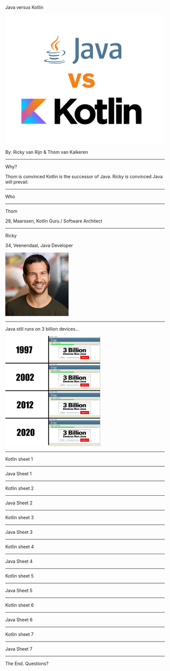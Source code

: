 Java versus Kotlin

![cat](img/java-vs-kotlin.png)

By: Ricky van Rijn & Thom van Kalkeren

---

Why?

Thom is convinced Kotlin is the successor of Java.
Ricky is convinced Java will prevail.

---

Who

----

Thom

29, Maarssen, Kotlin Guru / Software Architect

----

Ricky

34, Veenendaal, Java Developer

[<img src="img/profileRicky.jpg" width="200"/>](image.png)

---

Java still runs on 3 billion devices...

[<img src="img/3billion.jpeg" width="300"/>](image.png)

---

Kotlin sheet 1

---

Java Sheet 1

---

Kotlin sheet 2

---

Java Sheet 2

---

Kotlin sheet 3

---

Java Sheet 3

---

Kotlin sheet 4

---

Java Sheet 4

---

Kotlin sheet 5

---

Java Sheet 5

---

Kotlin sheet 6

---

Java Sheet 6

---

Kotlin sheet 7

---

Java Sheet 7

---

The End.
Questions?